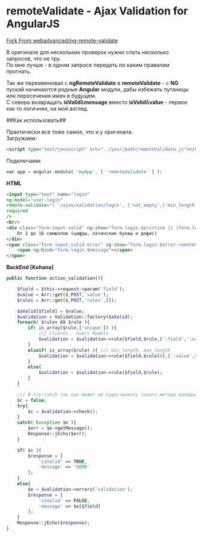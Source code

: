 # remoteValidate - Ajax Validation for AngularJS

[Fork From webadvanced/ng-remote-validate](https://github.com/webadvanced/ng-remote-validate)  

В оригинале для нескольких проверок нужно слать несколько запросов, что не тру.  
По мне лучше - в одном запросе передать по каким правилам прогнать.  

Так же переименовал с **ngRemoteValidate** в **remoteValidate** - с **NG** пускай начинаются родные **Angular** модули, дабы избежать путаницы или пересечения имен в будущем.  
С севера возвращать **isValid**&**message** вместо **isValid**&**value** - первое как то логичнее, на мой взгляд.  

##Как использовать##

Практически все тоже самое, что и у оригинала.  
Загружаем:  

```html
<script type="text/javascript" src="../your/path/remoteValidate.js"></script>
```

Подключаем:

```javascript
var app = angular.module( 'myApp', [ 'remoteValidate' ] );
```  
  
  
**HTML**  

```html
<input type="text" name="login" 
ng-model="user.login" 
remote-validate="( '/ajax/validation/login', ['not_empty',['min_length',2],['max_length',32],'domain','unique'] )" 
required
/>
<br/>
<div class="form-input-valid" ng-show="form.login.$pristine || (form.login.$dirty && rv.login.$valid)">
    От 2 до 16 символов (цифры, латинские буквы и дефис)
</div>
<span class="form-input-valid error" ng-show="form.login.$error.remoteValidate">
    <span ng:bind="form.login.$message"></span>
</span>
```

**BackEnd [Kohana]**   

```php
public function action_validation(){

    $field = $this->request->param('field');
    $value = Arr::get($_POST,'value');
    $rules = Arr::get($_POST,'rules',[]);

    $aValid[$field] = $value;
    $validation = Validation::factory($aValid);
    foreach( $rules AS $rule ){
        if( in_array($rule,['unique']) ){
            /// Clients - Users Models
            $validation = $validation->rule($field,$rule,[':field',':value','Clients']);
        }
        elseif( is_array($rule) ){ /// min_length, max_length
            $validation = $validation->rule($field,$rule[0],[':value',$rule[1]]);
        }
        else{
            $validation = $validation->rule($field,$rule);
        }
    }

    /// В try-catch так как может не существовать такого метода валидации
    $c = false;
    try{
        $c = $validation->check();
    }
    catch( Exception $e ){
        $err = $e->getMessage();
        Response::jEcho($err);
    }

    if( $c ){
        $response = [
            'isValid' => TRUE,
            'message' => 'GOOD'
        ];
    }
    else{
        $e = $validation->errors('validation');
        $response = [
            'isValid' => FALSE,
            'message' => $e[$field]
        ];
    }
    Response::jEcho($response);
}
```

